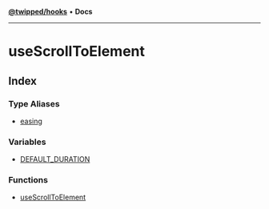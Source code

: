 [**@twipped/hooks**](../README.md) • **Docs**

***

# useScrollToElement

## Index

### Type Aliases

- [easing](type-aliases/easing.md)

### Variables

- [DEFAULT\_DURATION](variables/DEFAULT_DURATION.md)

### Functions

- [useScrollToElement](functions/useScrollToElement.md)
